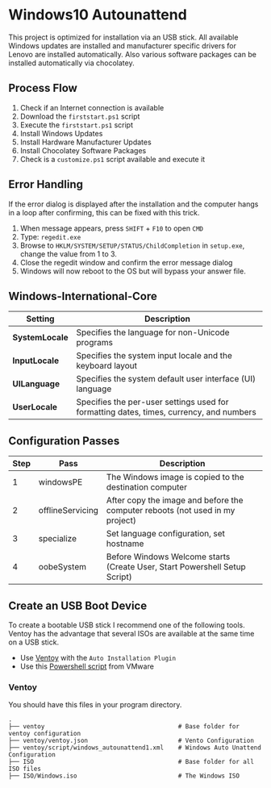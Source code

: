 # Windows10 Autounattend

This project is optimized for installation via an USB stick. All available Windows updates are installed and manufacturer specific drivers for Lenovo are installed automatically. Also various software packages can be installed automatically via chocolatey. 

## Process Flow
1. Check if an Internet connection is available
1. Download the `firststart.ps1` script
1. Execute the `firststart.ps1` script
1. Install Windows Updates
1. Install Hardware Manufacturer Updates
1. Install Chocolatey Software Packages
1. Check is a `customize.ps1` script available and execute it

## Error Handling

If the error dialog is displayed after the installation and the computer hangs in a loop after confirming, this can be fixed with this trick.
1. When message appears, press `SHIFT` + `F10` to open `CMD`
1. Type: `regedit.exe`
1. Browse to `HKLM/SYSTEM/SETUP/STATUS/ChildCompletion` in `setup.exe`, change the value from 1 to 3.
1. Close the regedit window and confirm the error message dialog
1. Windows will now reboot to the OS but will bypass your answer file.

## Windows-International-Core

| Setting  | Description |
| ------------- | ------------- |
| **SystemLocale**  | Specifies the language for non-Unicode programs |
| **InputLocale** | Specifies the system input locale and the keyboard layout |
| **UILanguage** | Specifies the system default user interface (UI) language |
| **UserLocale** | Specifies the per-user settings used for formatting dates, times, currency, and numbers |

## Configuration Passes

| Step  | Pass | Description |
| ------------- | ------------- | ------------- |
| 1 | windowsPE | The Windows image is copied to the destination computer
| 2 | offlineServicing | After copy the image and before the computer reboots (not used in my project)
| 3 | specialize | Set language configuration, set hostname
| 4 | oobeSystem | Before Windows Welcome starts (Create User, Start Powershell Setup Script)

## Create an USB Boot Device

To create a bootable USB stick I recommend one of the following tools. Ventoy has the advantage that several ISOs are available at the same time on a USB stick.

- Use [Ventoy](https://github.com/ventoy/Ventoy) with the `Auto Installation Plugin`
- Use this [Powershell script](https://github.com/vmware-samples/euc-samples/tree/master/Windows-Samples/Tools%20%26%20Utilities/Windows%2010%20Automated%20Setup%20Media) from VMware

### Ventoy

You should have this files in your program directory.

    .
    ├── ventoy                                     # Base folder for ventoy configuration
    ├── ventoy/ventoy.json                         # Vento Configuration
    ├── ventoy/script/windows_autounattend1.xml    # Windows Auto Unattend Configuration
    ├── ISO                                        # Base folder for all ISO files
    ├── ISO/Windows.iso                            # The Windows ISO
